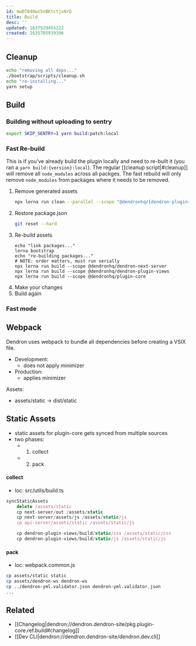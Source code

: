 ```yaml
---
id: mwDT040wz5nBKtctjvNrQ
title: Build
desc: ''
updated: 1637529455222
created: 1635705939396
---
```



## Cleanup

```sh
echo "removing all deps..."
./bootstrap/scripts/cleanup.sh
echo "re-installing..."
yarn setup
```

## Build

### Building without uploading to sentry

```sh
export SKIP_SENTRY=1 yarn build:patch:local
```

### Fast Re-build

This is if you've already build the plugin locally and need to re-built it (you ran a `yarn build:{version}:local`).
The regular [[cleanup script|#cleanup]] will remove all `node_modules` across all packges. 
The fast rebuild will only remove `node_modules` from packages where it needs to be removed. 

1. Remove generated assets
    ```sh
    npx lerna run clean --parallel --scope "@dendronhq/{dendron-plugin-views,dendron-next-server,plugin-core}"
    ```
1. Restore package.json
    ```sh
    git reset --hard
    ```
1. Re-build assets
    ```
    echo "link packages..."
    lerna bootstrap
    echo "re-building packages..."
    # NOTE: order matters, must run serially
    npx lerna run build --scope @dendronhq/dendron-next-server
    npx lerna run build --scope @dendronhq/dendron-plugin-views
    npx lerna run build --scope @dendronhq/plugin-core
    ```
1. Make your changes
1. Build again


### Fast mode

## Webpack

Dendron uses webpack to bundle all dependencies before creating a VSIX file. 

- Development:
    - does not apply minimizer
- Production:
    - applies minimizer

Assets:
- assets/static -> dist/static


## Static Assets
- static assets for plugin-core gets synced from multiple sources
- two phases:
    - 1. collect 
    - 2. pack

#### collect
- loc: src/utils/build.ts

```ts
syncStaticAssets
    delete /assets/static
    cp next-server/out /assets/static
    cp next-server/assets/js /assets/static/js
    cp api-server/assets/static /assets/static/js

    cp dendron-plugin-views/build/static/css /assets/static/css
    cp dendron-plugin-views/build/static/js /assets/static/js
```

#### pack
- loc: webpack.common.js

```sh
cp assets/static static
cp assets/dendron-ws dendron-ws
cp ../dendron-yml.validator.json dendron-yml.validator.json
... 
```

## Related
- [[Changelog|dendron://dendron.dendron-site/pkg.plugin-core.ref.build#changelog]]
- [[Dev CLI|dendron://dendron.dendron-site/dendron.dev.cli]]